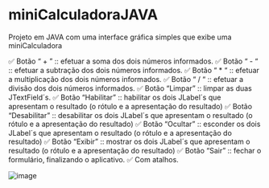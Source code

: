 # miniCalculadoraJAVA
Projeto em JAVA com uma interface gráfica simples que exibe uma miniCalculadora

✅ Botão “ + ” :: efetuar a soma dos dois números informados.
✅ Botão “ - “ :: efetuar a subtração dos dois números informados.
✅ Botão “ * “ :: efetuar a multiplicação dos dois números informados.
✅ Botão “ / “ :: efetuar a divisão dos dois números informados.
✅ Botão “Limpar” :: limpar as duas JTextField´s.
✅ Botão “Habilitar” :: habilitar os dois JLabel´s que apresentam o resultado (o rótulo e a
apresentação do resultado)
✅ Botão “Desabilitar” :: desabilitar os dois JLabel´s que apresentam o resultado (o rótulo e a
apresentação do resultado)
✅ Botão “Ocultar” :: esconder os dois JLabel´s que apresentam o resultado (o rótulo e a
apresentação do resultado)
✅ Botão “Exibir” :: mostrar os dois JLabel´s que apresentam o resultado (o rótulo e a apresentação
do resultado)
✅ Botão “Sair” :: fechar o formulário, finalizando o aplicativo.
✅ Com atalhos.

![image](https://github.com/Gabr1ell1/miniCalculadoraJAVA/assets/133404217/853ade4f-58bc-40a2-9d10-30d8d094adeb)
